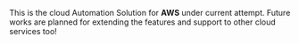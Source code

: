 This is the cloud Automation Solution for **AWS** under current attempt.
Future works are planned for extending the features and support to other cloud services too!
